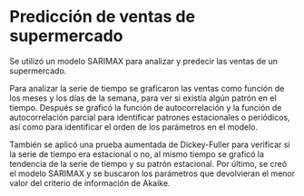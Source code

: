 # Predicción de ventas de supermercado
Se utilizó un modelo SARIMAX para analizar y predecir las ventas de un supermercado. 

Para analizar la serie de tiempo se graficaron las ventas como función de los meses y los días de la semana, para ver si existía algún patrón en el tiempo. Después se graficó la función de autocorrelación y la función de autocorrelación parcial para identificar patrones estacionales o periódicos, así como para identificar el orden de los parámetros en el modelo.

También se aplicó una prueba aumentada de Dickey-Fuller para verificar si la serie de tiempo era estacional o no, al mismo tiempo se graficó la tendencia de la serie de tiempo y su patrón estacional. Por último, se creó el modelo SARIMAX y se buscaron los parámetros que devolvieran el menor valor del criterio de información de Akaike.
